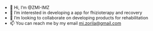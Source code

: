 - 👋 Hi, I’m @ZMI-IMZ
- 👀 I’m interested in developing a app for fhizioterapy and recovery
- 💞️ I’m looking to collaborate on developing products for rehabilitation
- 📫 You can reach me by my email mi.zorila@gmail.com

<!---
ZMI-IMZ/ZMI-IMZ is a ✨ special ✨ repository because its `README.md` (this file) appears on your GitHub profile.
You can click the Preview link to take a look at your changes.
--->
